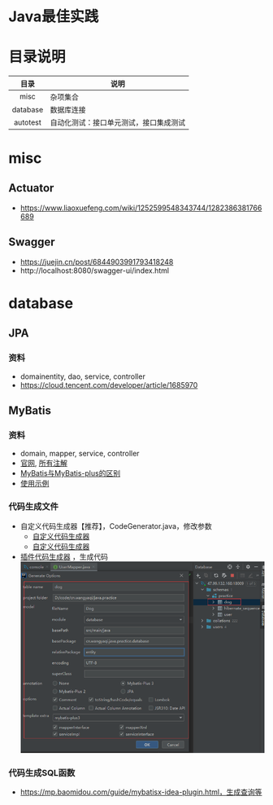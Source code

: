 # Java最佳实践

# 目录说明

| 目录 | 说明 |
| :-: | - |
| misc | 杂项集合 |
| database | 数据库连接 |
| autotest | 自动化测试：接口单元测试，接口集成测试 |

# misc
## Actuator
* https://www.liaoxuefeng.com/wiki/1252599548343744/1282386381766689

## Swagger
* https://juejin.cn/post/6844903991793418248
* http://localhost:8080/swagger-ui/index.html

# database
## JPA
### 资料
* domainentity, dao, service, controller
* https://cloud.tencent.com/developer/article/1685970

## MyBatis
### 资料
* domain, mapper, service, controller
* [官网](https://mp.baomidou.com/guide/quick-start.html), [所有注解](https://mp.baomidou.com/guide/annotation.html#tablename)
* [MyBatis与MyBatis-plus的区别](https://www.jianshu.com/p/8556c8468241)
* [使用示例](https://www.cnblogs.com/l-y-h/p/12859477.html)
### 代码生成文件
* 自定义代码生成器【推荐】，CodeGenerator.java，修改参数
    * [自定义代码生成器](https://mp.baomidou.com/guide/generator.html)
    * [自定义代码生成器](https://juejin.cn/post/6844904190683119629)
* [插件代码生成器](https://mp.baomidou.com/guide/mybatisx-idea-plugin.html) ，生成代码
![](./s/codegenerator.png)
### 代码生成SQL函数
* https://mp.baomidou.com/guide/mybatisx-idea-plugin.html，生成查询等
